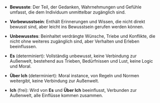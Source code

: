 -  **Bewusste**: Der Teil, der Gedanken, Wahrnehmungen und Gefühle umfasst, die dem Individuum unmittelbar zugänglich sind.

- **Vorbewusstsein**: Enthält Erinnerungen und Wissen, die nicht direkt bewusst sind, aber leicht ins Bewusstsein gerufen werden können.

- **Unbewusstes**: Beinhaltet verdrängte Wünsche, Triebe und Konflikte, die nicht ohne weiteres zugänglich sind, aber Verhalten und Erleben beeinflussen.

- **Es** (determiniert): Vollständig unbewusst, keine Verbindung zur Außenwelt, bestehend aus Trieben, Bedürfnissen und Lust, keine Logic und Moral.

- **Über Ich** (determiniert): Moral instance, von Regeln und Normen weitergibt, keine Verbindung zur Außenwelt.

- **Ich** (frei): Wird von **Es** und **Über Ich** beeinflusst, Verbunden zur Außenwelt, alle Einflüsse kommen zusammen.
